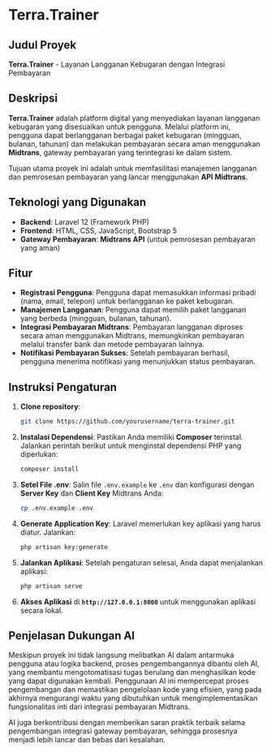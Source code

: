 # Terra.Trainer

## Judul Proyek
**Terra.Trainer** - Layanan Langganan Kebugaran dengan Integrasi Pembayaran

## Deskripsi
**Terra.Trainer** adalah platform digital yang menyediakan layanan langganan kebugaran yang disesuaikan untuk pengguna. Melalui platform ini, pengguna dapat berlangganan berbagai paket kebugaran (mingguan, bulanan, tahunan) dan melakukan pembayaran secara aman menggunakan **Midtrans**, gateway pembayaran yang terintegrasi ke dalam sistem.

Tujuan utama proyek ini adalah untuk memfasilitasi manajemen langganan dan pemrosesan pembayaran yang lancar menggunakan **API Midtrans**.

## Teknologi yang Digunakan
- **Backend**: Laravel 12 (Framework PHP)
- **Frontend**: HTML, CSS, JavaScript, Bootstrap 5
- **Gateway Pembayaran**: **Midtrans API** (untuk pemrosesan pembayaran yang aman)

## Fitur
- **Registrasi Pengguna**: Pengguna dapat memasukkan informasi pribadi (nama, email, telepon) untuk berlangganan ke paket kebugaran.
- **Manajemen Langganan**: Pengguna dapat memilih paket langganan yang berbeda (mingguan, bulanan, tahunan).
- **Integrasi Pembayaran Midtrans**: Pembayaran langganan diproses secara aman menggunakan Midtrans, memungkinkan pembayaran melalui transfer bank dan metode pembayaran lainnya.
- **Notifikasi Pembayaran Sukses**: Setelah pembayaran berhasil, pengguna menerima notifikasi yang menunjukkan status pembayaran.

## Instruksi Pengaturan
1. **Clone repository**:
    ```bash
    git clone https://github.com/yourusername/terra-trainer.git
    ```

2. **Instalasi Dependensi**:
    Pastikan Anda memiliki **Composer** terinstal. Jalankan perintah berikut untuk menginstal dependensi PHP yang diperlukan:
    ```bash
    composer install
    ```

3. **Setel File .env**:
    Salin file `.env.example` ke `.env` dan konfigurasi dengan **Server Key** dan **Client Key** Midtrans Anda:
    ```bash
    cp .env.example .env
    ```

4. **Generate Application Key**:
    Laravel memerlukan key aplikasi yang harus diatur. Jalankan:
    ```bash
    php artisan key:generate
    ```

5. **Jalankan Aplikasi**:
    Setelah pengaturan selesai, Anda dapat menjalankan aplikasi:
    ```bash
    php artisan serve
    ```

6. **Akses Aplikasi** di **`http://127.0.0.1:8000`** untuk menggunakan aplikasi secara lokal.

## Penjelasan Dukungan AI
Meskipun proyek ini tidak langsung melibatkan AI dalam antarmuka pengguna atau logika backend, proses pengembangannya dibantu oleh AI, yang membantu mengotomatisasi tugas berulang dan menghasilkan kode yang dapat digunakan kembali. Penggunaan AI ini mempercepat proses pengembangan dan memastikan pengelolaan kode yang efisien, yang pada akhirnya mengurangi waktu yang dibutuhkan untuk mengimplementasikan fungsionalitas inti dari integrasi pembayaran Midtrans.

AI juga berkontribusi dengan memberikan saran praktik terbaik selama pengembangan integrasi gateway pembayaran, sehingga prosesnya menjadi lebih lancar dan bebas dari kesalahan.
